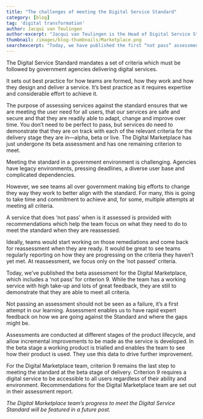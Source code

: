 ```yaml
---
title: "The challenges of meeting the Digital Service Standard"
category: [blog]
tag: 'digital transformation'
author: Jacqui van Teulingen
author-excerpt: "Jacqui van Teulingen is the Head of Digital Service Standard at the DTA." 
thumbnail: /images/blog-thumbnails/Marketplace.png
searchexcerpt: "Today, we have published the first “not pass” assessment report – and it’s for one of our own platforms. In this blog, Jacqui van Teulingen from the Digital Service Standard team discusses some of the challenges faced by teams working to meet the standard, including the DTA’s Digital Marketplace."
---
```


The Digital Service Standard mandates a set of criteria which must be followed by government agencies delivering digital services. 
 
It sets out best practice for how teams are formed, how they work and how they design and deliver a service. It’s best practice as it requires expertise and considerable effort to achieve it. 

The purpose of assessing services against the standard ensures that we are meeting the user need for all users, that our services are safe and secure and that they are readily able to adapt, change and improve over time.  You don’t need to be perfect to pass, but services do need to demonstrate that they are on track with each of the relevant criteria for the delivery stage they are in—alpha, beta or live. The Digital Marketplace has just undergone its beta assessment and has one remaining criterion to meet.

Meeting the standard in a government environment is challenging. Agencies have legacy environments, pressing deadlines, a diverse user base and complicated dependencies. 

However, we see teams all over government making big efforts to change they way they work to better align with the standard. For many, this is going to take time and commitment to achieve and, for some, multiple attempts at meeting all criteria. 

A service that does ‘not pass’ when is it assessed is provided with recommendations which help the team focus on what they need to do to meet the  standard when they are reassessed. 

Ideally, teams would start working on those remediations and come back for reassessment when they are ready. It would be great to see teams regularly reporting on how they are progressing on the criteria they haven’t yet met. At reassessment, we focus only on the ‘not passed’ criteria. 

Today, we’ve published the beta assessment for the Digital Marketplace, which includes a ‘not pass’ for criterion 9. While the team has a working service with high take-up and lots of great feedback, they are still to demonstrate that they are able to meet all criteria. 

Not passing an assessment should not be seen as a failure, it’s a first attempt in our learning. Assessment enables us to have rapid expert feedback on how we are going against the Standard and where the gaps might be. 

Assessments are conducted at different stages of the product lifecycle, and allow incremental improvements to be made as the service is developed. In the beta stage a working product is trialled and enables the team to see how their product is used. They use this data to drive further improvement. 

For the Digital Marketplace team, criterion 9 remains the last step to meeting the standard at the beta stage of delivery. Criterion 9 requires a digital service to be accessible to all users regardless of their ability and environment. Recommendations for the Digital Marketplace team are set out in their assessment report. 

*The Digital Marketplace team’s progress to meet the Digital Service Standard will be featured in a future post.*
